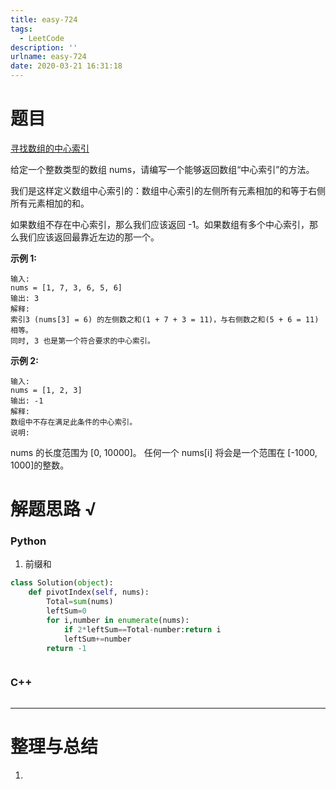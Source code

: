 ```yaml
---
title: easy-724
tags:
  - LeetCode
description: ''
urlname: easy-724
date: 2020-03-21 16:31:18
---
```


# 题目

[寻找数组的中心索引](https://leetcode-cn.com/problems/find-pivot-index/)

给定一个整数类型的数组 nums，请编写一个能够返回数组“中心索引”的方法。

我们是这样定义数组中心索引的：数组中心索引的左侧所有元素相加的和等于右侧所有元素相加的和。

如果数组不存在中心索引，那么我们应该返回 -1。如果数组有多个中心索引，那么我们应该返回最靠近左边的那一个。

**示例 1:**

```
输入: 
nums = [1, 7, 3, 6, 5, 6]
输出: 3
解释: 
索引3 (nums[3] = 6) 的左侧数之和(1 + 7 + 3 = 11)，与右侧数之和(5 + 6 = 11)相等。
同时, 3 也是第一个符合要求的中心索引。
```

**示例 2:**

```
输入: 
nums = [1, 2, 3]
输出: -1
解释: 
数组中不存在满足此条件的中心索引。
说明:
```

nums 的长度范围为 [0, 10000]。
任何一个 nums[i] 将会是一个范围在 [-1000, 1000]的整数。

# 解题思路 √

### Python

1. 前缀和

```python
class Solution(object):
    def pivotIndex(self, nums):
        Total=sum(nums)
        leftSum=0
        for i,number in enumerate(nums):
            if 2*leftSum==Total-number:return i
            leftSum+=number
        return -1
```


```python

```



### C++

```cpp

```

---



# 整理与总结

1. 


